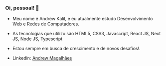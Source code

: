 ### Oi, pessoal! 👋

<!--
**okalil/okalil** is a ✨ _special_ ✨ repository because its `README.md` (this file) appears on your GitHub profile.

Here are some ideas to get you started:

- 🔭 I’m currently working on ...
- 🌱 I’m currently learning ...
- 👯 I’m looking to collaborate on ...
- 🤔 I’m looking for help with ...
- 💬 Ask me about ...
- 📫 How to reach me: ...
- 😄 Pronouns: ...
- ⚡ Fun fact: ...
-->

- Meu nome é Andrew Kalil, e eu atualmente estudo Desenvolvimento Web e Redes de Computadores.

- As tecnologias que utilizo são HTML5, CSS3, Javascript, React JS, Next JS, Node JS, Typescript
- Estou sempre em busca de crescimento e de novos desafios!. 
- Linkedin: [Andrew Magalhães](https://www.linkedin.com/in/andrew-magalh%C3%A3es-2b3781210/)
